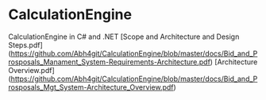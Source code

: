 # CalculationEngine
CalculationEngine in C# and .NET
[Scope and Architecture and Design Steps.pdf] (https://github.com/Abh4git/CalculationEngine/blob/master/docs/Bid_and_Prosposals_Manament_System-Requirements-Architecture.pdf)
[Architecture Overview.pdf] (https://github.com/Abh4git/CalculationEngine/blob/master/docs/Bid_and_Prosposals_Mgt_System-Architecture_Overview.pdf)
